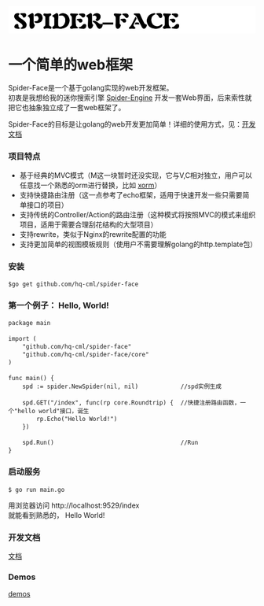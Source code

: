 ![标题](./img/SPIDER-FACE.png)

# 一个简单的web框架
Spider-Face是一个基于golang实现的web开发框架。  
初衷是我想给我的迷你搜索引擎 [Spider-Engine](https://github.com/hq-cml/spider-engine) 开发一套Web界面，后来索性就把它也抽象独立成了一套web框架了。

Spider-Face的目标是让golang的web开发更加简单！详细的使用方式，见：[开发文档](./design.md)

### 项目特点
* 基于经典的MVC模式（M这一块暂时还没实现，它与V,C相对独立，用户可以任意找一个熟悉的orm进行替换，比如 [xorm](http://www.xorm.io)）
* 支持快捷路由注册（这一点参考了echo框架，适用于快速开发一些只需要简单接口的项目）
* 支持传统的Controller/Action的路由注册（这种模式将按照MVC的模式来组织项目，适用于需要合理刮花结构的大型项目）
* 支持rewrite，类似于Nginx的rewrite配置的功能
* 支持更加简单的视图模板规则（使用户不需要理解golang的http.template包）

### 安装
```
$go get github.com/hq-cml/spider-face
```

### 第一个例子： Hello, World!

```
package main

import (
	"github.com/hq-cml/spider-face"
	"github.com/hq-cml/spider-face/core"
)

func main() {
	spd := spider.NewSpider(nil, nil)            //spd实例生成

	spd.GET("/index", func(rp core.Roundtrip) {  //快捷注册路由函数，一个"hello world"接口，诞生
		rp.Echo("Hello World!")
	})

	spd.Run()                                    //Run
}
```

### 启动服务
```
$ go run main.go
```

用浏览器访问 http://localhost:9529/index  
就能看到熟悉的， Hello World!

### 开发文档
[文档](./design.md)

### Demos
[demos](./demos)